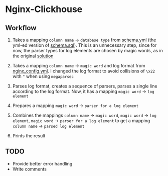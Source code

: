 # Nginx-Clickhouse

## Workflow

1. Takes a mapping `column name` -> `database type` from [schema.yml](./files/schema.yml) (the yml-ed version of [schema.sql](./files/schema.sql)). This is an  unnecessary step, since for now, the parser types for log elements are chosen by magic words, as in the original [solution](https://github.com/mintance/nginx-clickhouse/blob/4d36a9dded1ed1f9c90f3e89987ffef4766cc9db/nginx/nginx.go#L29)

1. Takes a mapping `column name` -> `magic word` and log format from [nginx_config.yml](./files/nginx_config.yml). I changed the log format to avoid collisions of `\x22` with `"` when using `megaparsec`

1. Parses log format, creates a sequence of parsers, parses a single line according to the log format. Now, it has a mapping `magic word` -> `log element`

1. Prepares a mapping `magic word` -> `parser for a log element`

1. Combines the mappings `column name` -> `magic word`, `magic word` -> `log element`, `magic word` -> `parser for a log element` to get a mapping `column name` -> `parsed log element`

1. Prints the result

## TODO

* Provide better error handling
* Write comments